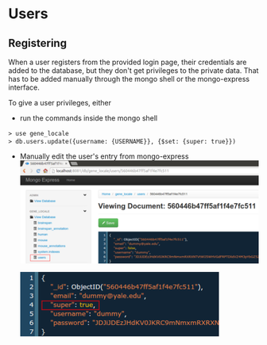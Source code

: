 Users
=====

Registering
-----------

When a user registers from the provided login page, their credentials
are added to the database, but they don't get privileges to the private data.
That has to be added manually through the mongo shell or
the mongo-express interface.

To give a user privileges, either

* run the commands inside the mongo shell  
```
> use gene_locale  
> db.users.update({username: {USERNAME}}, {$set: {super: true}})
```
* Manually edit the user's entry from mongo-express
    ![Screenshot](img/user-1-1.png)    

    ![Screenshot](img/user-2-2.png)